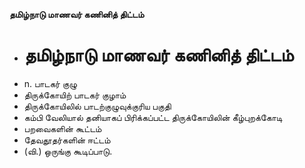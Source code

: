 **தமிழ்நாடு மாணவர் கணினித் திட்டம்**
- # தமிழ்நாடு மாணவர் கணினித் திட்டம்
- n. பாடகர் குழு
- திருக்கோயிற் பாடகர் குழாம்
- திருக்கோயிலில் பாடற்குழுவுக்குரிய பகுதி
- கம்பி வேலியால் தனியாகப் பிரிக்கப்பட்ட திருக்கோயிலின் கீழ்புறக்கோடி
- பறவைகளின் கூட்டம்
- தேவதூதர்களின் ஈட்டம்
- (வி.) ஒருங்கு கூடிப்பாடு.

